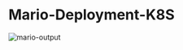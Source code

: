 # Mario-Deployment-K8S

![mario-output](https://github.com/user-attachments/assets/983bd3cc-4260-4aa6-bf46-3e206f407c29)
